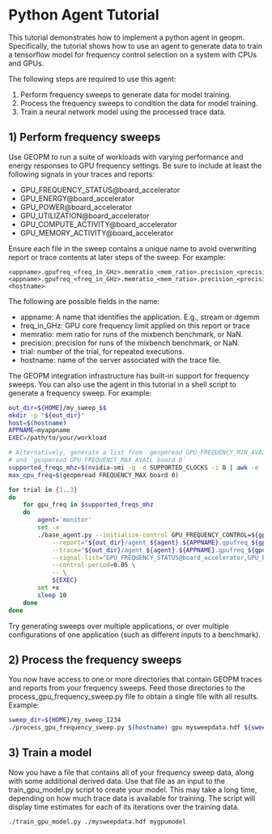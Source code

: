 # Python Agent Tutorial

This tutorial demonstrates how to implement a python agent in geopm. Specifically,
the tutorial shows how to use an agent to generate data to train a tensorflow
model for frequency control selection on a system with CPUs and GPUs.

The following steps are required to use this agent:
1. Perform frequency sweeps to generate data for model training.
2. Process the frequency sweeps to condition the data for model training.
3. Train a neural network model using the processed trace data.

## 1) Perform frequency sweeps
Use GEOPM to run a suite of workloads with varying performance and energy
responses to GPU frequency settings. Be sure to include at least the following
signals in your traces and reports:
 * GPU\_FREQUENCY\_STATUS@board\_accelerator
 * GPU\_ENERGY@board\_accelerator
 * GPU\_POWER@board\_accelerator
 * GPU\_UTILIZATION@board\_accelerator
 * GPU\_COMPUTE\_ACTIVITY@board\_accelerator
 * GPU\_MEMORY\_ACTIVITY@board\_accelerator

Ensure each file in the sweep contains a unique name to avoid overwriting report
or trace contents at later steps of the sweep. For example:

```
<appname>.gpufreq_<freq_in_GHz>.memratio_<mem_ratio>.precision_<precision>.trial_<trial>.report
<appname>.gpufreq_<freq_in_GHz>.memratio_<mem_ratio>.precision_<precision>.trial_<trial>.trace-<hostname>
```

The following are possible fields in the name:
 * appname: A name that identifies the application. E.g., stream or dgemm
 * freq\_in\_GHz: GPU core frequency limit applied on this report or trace
 * memratio: mem ratio for runs of the mixbench benchmark, or NaN.
 * precision: precision for runs of the mixbench benchmark, or NaN.
 * trial: number of the trial, for repeated executions.
 * hostname: name of the server associated with the trace file.

The GEOPM integration infrastructure has built-in support for frequency sweeps.
You can also use the agent in this tutorial in a shell script to generate a
frequency sweep. For example:

```bash
out_dir=${HOME}/my_sweep_$$
mkdir -p "${out_dir}"
host=$(hostname)
APPNAME=myappname
EXEC=/path/to/your/workload

# Alternatively, generate a list from `geopmread GPU_FREQUENCY_MIN_AVAIL board 0`
# and `geopmread GPU_FREQUENCY_MAX_AVAIL board 0`
supported_freqs_mhz=$(nvidia-smi -q -d SUPPORTED_CLOCKS -i 0 | awk -e '/Graphics/ { print $3 }')
max_cpu_freq=$(geopmread FREQUENCY_MAX board 0)

for trial in {1..3}
do
    for gpu_freq in $supported_freqs_mhz
    do
        agent='monitor'
        set -x
        ./base_agent.py --initialize-control GPU_FREQUENCY_CONTROL=${gpu_freq}e6 --initialize-control CPU_FREQUENCY_CONTROL=${max_cpu_freq} \
            --report="${out_dir}/agent_${agent}.${APPNAME}.gpufreq_${gpu_freq}.trial_${trial}.report" \
            --trace="${out_dir}/agent_${agent}.${APPNAME}.gpufreq_${gpu_freq}.trial_${trial}.trace-${host}" \
            --signal-list="GPU_FREQUENCY_STATUS@board_accelerator,GPU_ENERGY@board_accelerator,GPU_POWER@board_accelerator,GPU_UTILIZATION@board_accelerator,GPU_COMPUTE_ACTIVITY@board_accelerator,GPU_MEMORY_ACTIVITY@board_accelerator" \
            --control-period=0.05 \
            -- \
            ${EXEC}
        set +x
        sleep 10
    done
done
```

Try generating sweeps over multiple applications, or over multiple
configurations of one application (such as different inputs to a benchmark).

## 2) Process the frequency sweeps
You now have access to one or more directories that contain GEOPM traces and
reports from your frequency sweeps.  Feed those directories to the
process\_gpu\_frequency\_sweep.py file to obtain a single file with all
results. Example:

```bash
sweep_dir=${HOME}/my_sweep_1234
./process_gpu_frequency_sweep.py $(hostname) gpu mysweepdata.hdf ${sweep_dir}
```

## 3) Train a model
Now you have a file that contains all of your frequency sweep data, along with
some additional derived data. Use that file as an input to the
train\_gpu\_model.py script to create your model. This may take a long time,
depending on how much trace data is available for training. The script will
display time estimates for each of its iterations over the training data.

```bash
./train_gpu_model.py ./mysweepdata.hdf mygpumodel
```
